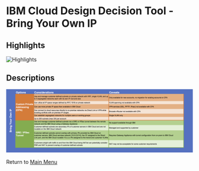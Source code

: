 # IBM Cloud Design Decision Tool - Bring Your Own IP	

## Highlights
![Highlights](/images/express_tool_byoip.png)

## Descriptions
![Descriptions](/images/rainbow_tool_byoip.png)

Return to [Main Menu](README.md)
